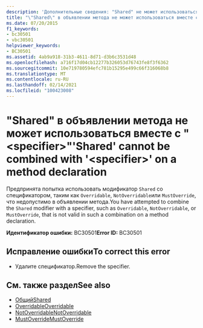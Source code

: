 ```yaml
---
description: 'Дополнительные сведения: "Shared" не может использоваться вместе с " <specifier> " в объявлении метода'
title: "\"Shared\" в объявлении метода не может использоваться вместе с \"<specifier>\""
ms.date: 07/20/2015
f1_keywords:
- bc30501
- vbc30501
helpviewer_keywords:
- BC30501
ms.assetid: 4ab9a918-31b3-4611-8d71-d3b6c3531d48
ms.openlocfilehash: a716f17d04cb12277b326053d76743fe8f3f6362
ms.sourcegitcommit: 10e719780594efc781b15295e499c66f316068b8
ms.translationtype: MT
ms.contentlocale: ru-RU
ms.lasthandoff: 02/14/2021
ms.locfileid: "100423008"
---
```

# <a name="shared-cannot-be-combined-with-specifier-on-a-method-declaration"></a><span data-ttu-id="14b6c-103">"Shared" в объявлении метода не может использоваться вместе с "\<specifier>"</span><span class="sxs-lookup"><span data-stu-id="14b6c-103">'Shared' cannot be combined with '\<specifier>' on a method declaration</span></span>

<span data-ttu-id="14b6c-104">Предпринята попытка использовать модификатор `Shared` со спецификатором, таким как `Overridable`, `NotOverridable`или `MustOverride`, что недопустимо в объявлении метода.</span><span class="sxs-lookup"><span data-stu-id="14b6c-104">You have attempted to combine the `Shared` modifier with a specifier, such as `Overridable`, `NotOverridable`, or `MustOverride`, that is not valid in such a combination on a method declaration.</span></span>  
  
 <span data-ttu-id="14b6c-105">**Идентификатор ошибки:** BC30501</span><span class="sxs-lookup"><span data-stu-id="14b6c-105">**Error ID:** BC30501</span></span>  
  
## <a name="to-correct-this-error"></a><span data-ttu-id="14b6c-106">Исправление ошибки</span><span class="sxs-lookup"><span data-stu-id="14b6c-106">To correct this error</span></span>  
  
- <span data-ttu-id="14b6c-107">Удалите спецификатор.</span><span class="sxs-lookup"><span data-stu-id="14b6c-107">Remove the specifier.</span></span>  
  
## <a name="see-also"></a><span data-ttu-id="14b6c-108">См. также раздел</span><span class="sxs-lookup"><span data-stu-id="14b6c-108">See also</span></span>

- [<span data-ttu-id="14b6c-109">Общий</span><span class="sxs-lookup"><span data-stu-id="14b6c-109">Shared</span></span>](../language-reference/modifiers/shared.md)
- [<span data-ttu-id="14b6c-110">Overridable</span><span class="sxs-lookup"><span data-stu-id="14b6c-110">Overridable</span></span>](../language-reference/modifiers/overridable.md)
- [<span data-ttu-id="14b6c-111">NotOverridable</span><span class="sxs-lookup"><span data-stu-id="14b6c-111">NotOverridable</span></span>](../language-reference/modifiers/notoverridable.md)
- [<span data-ttu-id="14b6c-112">MustOverride</span><span class="sxs-lookup"><span data-stu-id="14b6c-112">MustOverride</span></span>](../language-reference/modifiers/mustoverride.md)
